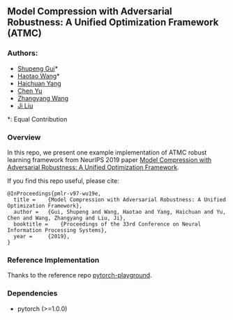 ## Model Compression with Adversarial Robustness: A Unified Optimization Framework (ATMC)
### Authors:
* [Shupeng Gui](https://sites.google.com/view/shupeng-gui/home)*
* [Haotao Wang](http://people.tamu.edu/~htwang/)*
* [Haichuan Yang](https://www.cs.rochester.edu/u/hyang36/)
* [Chen Yu](https://www.linkedin.com/in/lukecyu/en)
* [Zhangyang Wang](https://www.atlaswang.com/)
* [Ji Liu](https://scholar.google.com/citations?user=RRzVwKkAAAAJ&hl=en)

*: Equal Contribution

### Overview
In this repo, we present one example implementation of ATMC robust learning framework from NeurIPS 2019 paper [Model Compression with Adversarial Robustness: A Unified Optimization Framework](https://arxiv.org/abs/1902.03538).

If you find this repo useful, please cite:
```
@InProceedings{pmlr-v97-wu19e,
  title = 	 {Model Compression with Adversarial Robustness: A Unified Optimization Framework},
  author = 	 {Gui, Shupeng and Wang, Haotao and Yang, Haichuan and Yu, Chen and Wang, Zhangyang and Liu, Ji},
  booktitle = 	 {Proceedings of the 33rd Conference on Neural Information Processing Systems},
  year = 	 {2019},
}
```

### Reference Implementation
Thanks to the reference repo [pytorch-playground](https://github.com/aaron-xichen/pytorch-playground).

### Dependencies
- pytorch (>=1.0.0)
